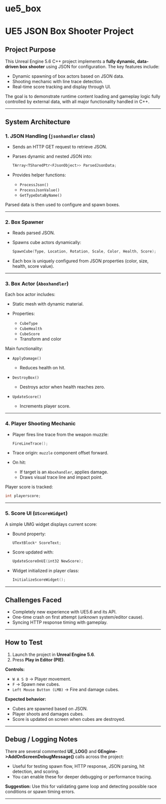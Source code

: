 # ue5_box
# UE5 JSON Box Shooter Project

## Project Purpose

This Unreal Engine 5.6 C++ project implements a **fully dynamic, data-driven box shooter** using JSON for configuration. The key features include:

* Dynamic spawning of box actors based on JSON data.
* Shooting mechanic with line trace detection.
* Real-time score tracking and display through UI.

The goal is to demonstrate runtime content loading and gameplay logic fully controlled by external data, with all major functionality handled in C++.

---

## System Architecture

### 1. JSON Handling (`jsonhandler` class)

* Sends an HTTP GET request to retrieve JSON.
* Parses dynamic and nested JSON into:

  ```cpp
  TArray<TSharedPtr<FJsonObject>> ParsedJsonData;
  ```
* Provides helper functions:

  * `ProcessJson()`
  * `ProcessJsonValue()`
  * `GetTypeDataByName()`

Parsed data is then used to configure and spawn boxes.

---

### 2. Box Spawner

* Reads parsed JSON.
* Spawns cube actors dynamically:

  ```cpp
  SpawnCube(Type, Location, Rotation, Scale, Color, Health, Score);
  ```
* Each box is uniquely configured from JSON properties (color, size, health, score value).

---

### 3. Box Actor (`Aboxhandler`)

Each box actor includes:

* Static mesh with dynamic material.
* Properties:

  * `CubeType`
  * `CubeHealth`
  * `CubeScore`
  * Transform and color

Main functionality:

* `ApplyDamage()`

  * Reduces health on hit.
* `DestroyBox()`

  * Destroys actor when health reaches zero.
* `UpdateScore()`

  * Increments player score.

---

### 4. Player Shooting Mechanic

* Player fires line trace from the weapon muzzle:

  ```cpp
  FireLineTrace();
  ```
* Trace origin: `muzzle` component offset forward.
* On hit:

  * If target is an `Aboxhandler`, applies damage.
  * Draws visual trace line and impact point.

Player score is tracked:

```cpp
int playerscore;
```

---

### 5. Score UI (`UScoreWidget`)

A simple UMG widget displays current score:

* Bound property:

  ```cpp
  UTextBlock* ScoreText;
  ```
* Score updated with:

  ```cpp
  UpdateScoreOnUI(int32 NewScore);
  ```
* Widget initialized in player class:

  ```cpp
  InitializeScoreWidget();
  ```

---

## Challenges Faced

* Completely new experience with UE5.6 and its API.
* One-time crash on first attempt (unknown system/editor cause).
* Syncing HTTP response timing with gameplay.

---

## How to Test

1. Launch the project in **Unreal Engine 5.6**.
2. Press **Play in Editor (PIE)**.

**Controls:**

* `W A S D` → Player movement.
* `F` → Spawn new cubes.
* `Left Mouse Button (LMB)` → Fire and damage cubes.

**Expected behavior:**

* Cubes are spawned based on JSON.
* Player shoots and damages cubes.
* Score is updated on screen when cubes are destroyed.

---

## Debug / Logging Notes

There are several commented **UE\_LOG()** and **GEngine->AddOnScreenDebugMessage()** calls across the project:

* Useful for testing spawn flow, HTTP response, JSON parsing, hit detection, and scoring.
* You can enable these for deeper debugging or performance tracing.

**Suggestion:** Use this for validating game loop and detecting possible race conditions or spawn timing errors.

---

